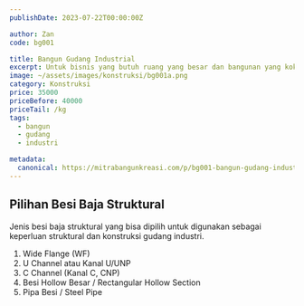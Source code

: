 ```yaml
---
publishDate: 2023-07-22T00:00:00Z

author: Zan
code: bg001

title: Bangun Gudang Industrial
excerpt: Untuk bisnis yang butuh ruang yang besar dan bangunan yang kokoh
image: ~/assets/images/konstruksi/bg001a.png
category: Konstruksi
price: 35000
priceBefore: 40000
priceTail: /kg
tags:
  - bangun
  - gudang
  - industri

metadata:
  canonical: https://mitrabangunkreasi.com/p/bg001-bangun-gudang-industrial
---
```


## Pilihan Besi Baja Struktural

Jenis besi baja struktural yang bisa dipilih untuk digunakan sebagai keperluan struktural dan konstruksi gudang industri.

1. Wide Flange (WF)
2. U Channel atau Kanal U/UNP
3. C Channel (Kanal C, CNP)
4. Besi Hollow Besar / Rectangular Hollow Section
5. Pipa Besi / Steel Pipe